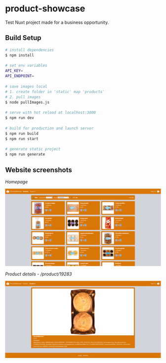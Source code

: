 # product-showcase

Test Nuxt project made for a business opportunity.

## Build Setup

```bash
# install dependencies
$ npm install

# set env variables
API_KEY=
API_ENDPOINT=

# save images local
# 1. create folder in 'static' map 'products'
# 2. pull images
$ node pullImages.js

# serve with hot reload at localhost:3000
$ npm run dev

# build for production and launch server
$ npm run build
$ npm run start

# generate static project
$ npm run generate
```

## Website screenshots

*Homepage*

![image](docs/products-overview.png)

*Product details - /product/19283*

![image](docs/product.png)